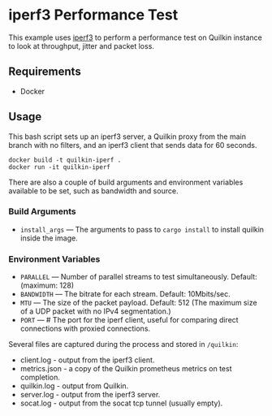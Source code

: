# iperf3 Performance Test

This example uses [iperf3](https://iperf.fr/) to perform a performance test on
Quilkin instance to look at throughput, jitter and packet loss.

## Requirements

* Docker

## Usage

This bash script sets up an iperf3 server, a Quilkin proxy from the main branch
with no filters, and an iperf3 client that sends data for 60 seconds.

```
docker build -t quilkin-iperf .
docker run -it quilkin-iperf
```

There are also a couple of build arguments and environment variables available
to be set, such as bandwidth and source.

### Build Arguments

- `install_args` — The arguments to pass to `cargo install` to install quilkin
  inside the image.

### Environment Variables

- `PARALLEL` — Number of parallel streams to test simultaneously.
  Default: (maximum: 128)
- `BANDWIDTH` — The bitrate for each stream. Default: 10Mbits/sec.
- `MTU` — The size of the packet payload. Default: 512 (The maximum size of a
  UDP packet with no IPv4 segmentation.)
- `PORT` — # The port for the iperf client, useful for comparing direct
  connections with proxied connections.

Several files are captured during the process and stored in `/quilkin`:

* client.log - output from the iperf3 client.
* metrics.json - a copy of the Quilkin prometheus metrics on test completion.
* quilkin.log - output from Quilkin.
* server.log - output from the iperf3 server.
* socat.log - output from the socat tcp tunnel (usually empty).
